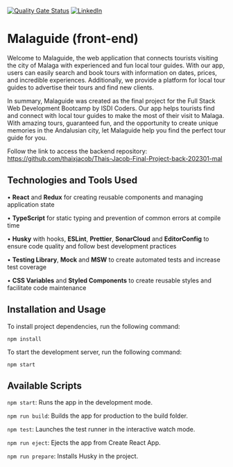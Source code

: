 [![Quality Gate Status](https://sonarcloud.io/api/project_badges/measure?project=isdi-coders-2023_Thais-Jacob-Final-Project-front-202301-mal&metric=alert_status)](https://sonarcloud.io/summary/new_code?id=isdi-coders-2023_Thais-Jacob-Final-Project-front-202301-mal)
[![LinkedIn][linkedin-shield]][linkedin-url]

# Malaguide (front-end)

Welcome to Malaguide, the web application that connects tourists visiting the city of Malaga with experienced and fun local tour guides. With our app, users can easily search and book tours with information on dates, prices, and incredible experiences. Additionally, we provide a platform for local tour guides to advertise their tours and find new clients.

In summary, Malaguide was created as the final project for the Full Stack Web Development Bootcamp by ISDI Coders. Our app helps tourists find and connect with local tour guides to make the most of their visit to Malaga. With amazing tours, guaranteed fun, and the opportunity to create unique memories in the Andalusian city, let Malaguide help you find the perfect tour guide for you.

Follow the link to access the backend repository:<br>
https://github.com/thaixjacob/Thais-Jacob-Final-Project-back-202301-mal

## Technologies and Tools Used

• **React** and **Redux** for creating reusable components and managing application state

• **TypeScript** for static typing and prevention of common errors at compile time

• **Husky** with hooks, **ESLint**, **Prettier**, **SonarCloud** and **EditorConfig** to ensure code quality and follow best development practices

• **Testing Library**, **Mock** and **MSW** to create automated tests and increase test coverage

• **CSS Variables** and **Styled Components** to create reusable styles and facilitate code maintenance

## Installation and Usage

To install project dependencies, run the following command:

`npm install`

To start the development server, run the following command:

`npm start`

## Available Scripts

`npm start`: Runs the app in the development mode.

`npm run build`: Builds the app for production to the build folder.

`npm test`: Launches the test runner in the interactive watch mode.

`npm run eject`: Ejects the app from Create React App.

`npm run prepare`: Installs Husky in the project.

[linkedin-shield]: https://img.shields.io/badge/-LinkedIn-black.svg?style=for-the-badge&logo=linkedin&colorB=555
[linkedin-url]: https://linkedin.com/in/thaisjacob
